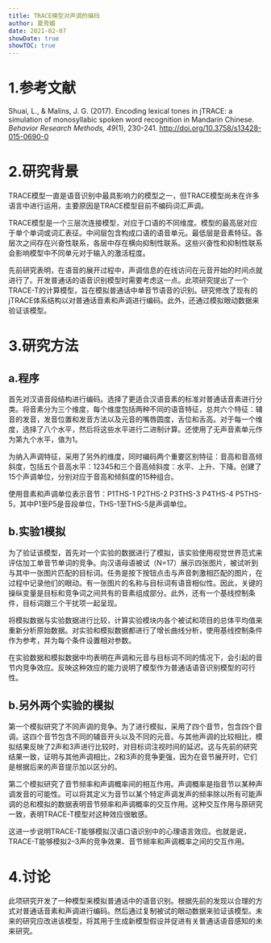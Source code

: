 ```yaml
---
title: TRACE模型对声调的编码
author: 夏秀媚
date: 2021-02-07
showDate: true
showTOC: true
---
```

# 1.参考文献
Shuai, L., & Malins, J. G. (2017). Encoding lexical tones in jTRACE: a simulation of monosyllabic spoken word recognition in Mandarin Chinese. *Behavior Research Methods, 49*(1), 230-241. http://doi.org/10.3758/s13428-015-0690-0

# 2.研究背景
TRACE模型一直是语音识别中最具影响力的模型之一，但TRACE模型尚未在许多语言中进行运用，主要原因是TRACE模型目前不编码词汇声调。

TRACE模型是一个三层次连接模型，对应于口语的不同维度。模型的最高层对应于单个单词或词汇表征。中间层包含构成口语的语音单元。最低层是音素特征。各层次之间存在兴奋性联系，各层中存在横向抑制性联系。这些兴奋性和抑制性联系会影响模型中不同单元对于输入的激活程度。

先前研究表明，在语音的展开过程中，声调信息的在线访问在元音开始的时间点就进行了。开发普通话的语音识别模型时需要考虑这一点。此项研究提出了一个TRACE-T的计算模型，旨在模拟普通话中单音节语音的识别。研究修改了现有的jTRACE体系结构以对普通话音素和声调进行编码。此外，还通过模拟眼动数据来验证该模型。


# 3.研究方法
## a.程序
首先对汉语音段结构进行编码。选择了更适合汉语音素的标准对普通话音素进行分类。将音素分为三个维度，每个维度包括两种不同的语音特征，总共六个特征：辅音的发音，发音位置和发音方法以及元音的嘴唇圆度，舌位和舌高。对于每一个维度，选择了八个水平，然后将这些水平进行二进制计算。还使用了无声音素单元作为第九个水平，值为1。

为纳入声调特征，采用了另外的维度，同时编码两个重要区别特征：音高和音高倾斜度，包括五个音高水平：12345和三个音高倾斜度：水平、上升、下降。创建了15个声调单位，分别对应于音高和倾斜度的15种组合。

使用音素和声调单位表示音节：P1THS-1 P2THS-2 P3THS-3 P4THS-4 P5THS-5，其中P1至P5是音段单位，THS-1至THS-5是声调单位。


## b.实验1模拟

为了验证该模型，首先对一个实验的数据进行了模拟，该实验使用视觉世界范式来评估加工单音节单词的竞争。向汉语母语被试（N=17）展示四张图片，被试听到与其中一张图片匹配的目标词。任务是按下按钮点击与声音刺激相匹配的图片，在过程中记录他们的眼动。有一张图片的名称与目标词有语音相似性。因此，关键的操纵变量是目标和竞争词之间共有的音素组成部分。此外，还有一个基线控制条件，目标词跟三个干扰项一起呈现。

将模拟数据与实验数据进行比较，计算实验模块内各个被试和项目的总体平均值来重新分析原始数据。对实验和模拟数据都进行了增长曲线分析，使用基线控制条件作为参考，并为每个条件设置相对参数。

在实验数据和模拟数据中均表明在声调和元音与目标词不同的情况下，会引起的音节内竞争效应。反映这种效应的能力说明了模型作为普通话语音识别模型的可行性。

## b.另外两个实验的模拟
第一个模拟研究了不同声调的竞争。为了进行模拟，采用了四个音节，包含四个音调。这四个音节包含不同的辅音开头以及不同的元音。与其他声调的比较相比，模拟结果反映了2声和3声进行比较时，对目标词注视时间的延迟。这与先前的研究结果一致，证明与其他声调相比，2和3声的竞争更强，因为在音节展开时，它们是根据后来的声音提示加以区分的。

第二个模拟研究了音节频率和声调概率间的相互作用。声调概率是指音节以某种声调发音的可能性。可以将其定义为音节以某个特定声调发声的频率除以所有可能声调的总和模拟的数据表明音节频率和声调概率的交互作用。这种交互作用与原研究一致，表明TRACE-T模型对这种效应很敏感。

这进一步说明TRACE-T能够模拟汉语口语识别中的心理语言效应。也就是说，TRACE-T能够模拟2–3声的竞争效果、音节频率和声调概率之间的交互作用。

# 4.讨论
此项研究开发了一种模型来模拟普通话中的语音识别。根据先前的发现以合理的方式对普通话音素和声调进行编码。然后通过复制被试的眼动数据来验证该模型。未来的研究应改进该模型，将其用于生成新模型假设并促进有关普通话语音感知的未来研究。 
















